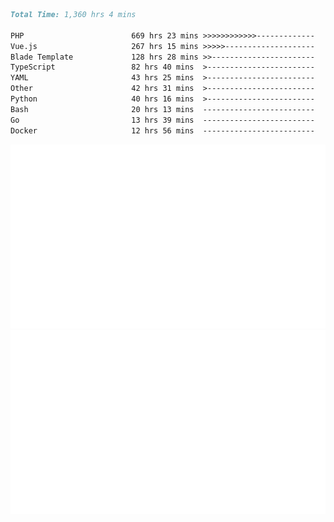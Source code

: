 <!--START_SECTION:waka-->

```markdown
Total Time: 1,360 hrs 4 mins

PHP                        669 hrs 23 mins >>>>>>>>>>>>-------------   47.73 %
Vue.js                     267 hrs 15 mins >>>>>--------------------   19.05 %
Blade Template             128 hrs 28 mins >>-----------------------   09.16 %
TypeScript                 82 hrs 40 mins  >------------------------   05.89 %
YAML                       43 hrs 25 mins  >------------------------   03.10 %
Other                      42 hrs 31 mins  >------------------------   03.03 %
Python                     40 hrs 16 mins  >------------------------   02.87 %
Bash                       20 hrs 13 mins  -------------------------   01.44 %
Go                         13 hrs 39 mins  -------------------------   00.97 %
Docker                     12 hrs 56 mins  -------------------------   00.92 %
```

<!--END_SECTION:waka-->
<p align="center">
    <img src="https://raw.githubusercontent.com/rjp2525/rjp2525/output/generated/overview.svg">
    <img src="https://raw.githubusercontent.com/rjp2525/rjp2525/output/generated/languages.svg">
</p>
